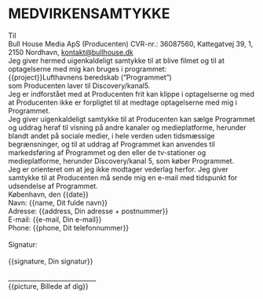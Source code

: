 # MEDVIRKENSAMTYKKE

Til
<br />
Bull House Media ApS (Producenten)
CVR-nr.: 36087560, Kattegatvej 39, 1, 2150 Nordhavn, kontakt@bullhouse.dk
<br />
Jeg giver hermed uigenkaldeligt samtykke til at blive filmet og til at optagelserne med mig kan bruges i programmet:
<br />
{{project}}Lufthavnens beredskab (”Programmet”)
<br />
som Producenten laver til Discovery/kanal5.
<br />
Jeg er indforstået med at Producenten frit kan klippe i optagelserne og med at Producenten ikke er forpligtet til at medtage optagelserne med mig i Programmet.
<br />
Jeg giver uigenkaldeligt samtykke til at Producenten kan sælge Programmet og uddrag heraf til visning på andre kanaler og medieplatforme, herunder blandt andet på sociale medier, i hele verden uden tidsmæssige begrænsninger, og til at uddrag af Programmet kan anvendes til markedsføring af Programmet og den eller de tv-stationer og medieplatforme, herunder Discovery/kanal 5, som køber Programmet.
<br />
Jeg er orienteret om at jeg ikke modtager vederlag herfor. Jeg giver samtykke til at Producenten må sende mig en e-mail med tidspunkt for udsendelse af Programmet.
<br />
København, den {{date}}
<br />
Navn: {{name, Dit fulde navn}}<br />
Adresse: {{address, Din adresse + postnummer}}<br />
E-mail: {{e-mail, Din e-mail}}<br />
Phone: {{phone, Dit telefonnummer}}<br />
<br />
Signatur:<br />
<br />
{{signature, Din signatur}}<br /><br />
____________________________<br />
{{picture, Billede af dig}}<br />

